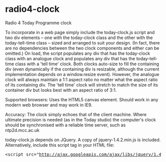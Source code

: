 radio4-clock
============

Radio 4 Today Programme clock

To incorporate in a web page simply include the today-clock.js script and two div elements – one with the today-clock class and the other with the today-tell-time class – sized and arranged to suit your design. (In fact, there are no dependencies between the two clock components and either can be omitted.) On load, the script populates any div that has the today-clock class with an analogue clock and populates any div that has the today-tell-time class with a 'tell time' clock. Both clocks auto-size to fill the containing div (even dynamically if the containing div is resizable, although the current implementation depends on a window.resize event). However, the analogue clock will always maintain a 1:1 aspect ratio no matter what the aspect ratio of its containing div. The 'tell time' clock will stretch to match the size of its container div but looks best with an aspect ratio of 3:1.

Supported browsers: Uses the HTML5 canvas element. Should work in any modern web browser and may work in IE9.

Accuracy: The clock simply echoes that of the client machine. Where ultimate precision is needed (as in the Today studio) the computer's clock should be synchronised with a reliable time server, such as ntp2d.mcc.ac.uk

today-clock.js depends on JQuery. A copy of jquery-1.4.2.min.js is included. Alternatively, include this script tag in your HTML file:<pre>   &lt;script src="http://ajax.googleapis.com/ajax/libs/jquery/1.4.2/jquery.min.js"&gt;&lt;/script&gt;</pre>

